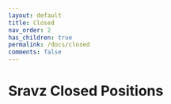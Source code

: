 ```yaml
---
layout: default
title: Closed
nav_order: 2
has_children: true
permalink: /docs/closed
comments: false
---
```


# Sravz Closed Positions

